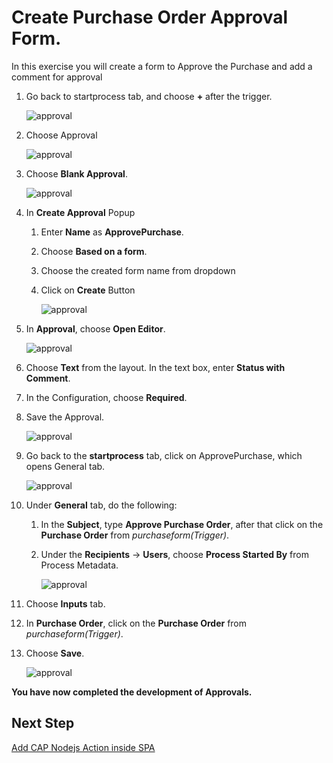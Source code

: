 # Create Purchase Order Approval Form.
In this exercise you will create a form to Approve the Purchase and add a comment for approval

1. Go back to startprocess tab, and choose **+** after the trigger. 

    ![approval](./images/startprocesstab.png)

2. Choose Approval

    ![approval](./images/choose_approval.png)

3. Choose **Blank Approval**.

    ![approval](./images/choose_blank_approval.png)

4. In **Create Approval** Popup
    1. Enter **Name** as **ApprovePurchase**.
    2. Choose **Based on a form**.
    3. Choose the created form name from dropdown
    4. Click on **Create** Button

        ![approval](./images/approval_popup.png)
    

5. In **Approval**, choose **Open Editor**.

    ![approval](./images/open_editor.png)

6. Choose **Text** from the layout. In the text box, enter **Status with Comment**.

7. In the Configuration, choose **Required**.

8. Save the Approval.

    ![approval](./images/text.png) 

9. Go back to the **startprocess** tab, click on ApprovePurchase, which opens General tab.
    
    ![approval](./images/sp_2.png) 

10. Under **General** tab, do the following:

    1. In the **Subject**, type **Approve Purchase Order**, after that click on the **Purchase Order** from *purchaseform(Trigger)*.

    2. Under the **Recipients** -> **Users**, choose **Process Started By** from Process Metadata.

        ![approval](./images/general.png) 

11. Choose **Inputs** tab.

12. In **Purchase Order**, click on the **Purchase Order** from *purchaseform(Trigger)*.

13. Choose **Save**.

    ![approval](./images/input.png) 

**You have now completed the development of Approvals.**

## Next Step

[Add CAP Nodejs Action inside SPA](../action/README.md)


